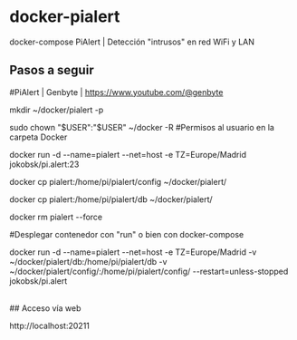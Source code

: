 # docker-pialert
docker-compose PiAlert | Detección "intrusos" en red WiFi y LAN
## Pasos a seguir
#PiAlert | Genbyte | https://www.youtube.com/@genbyte

mkdir ~/docker/pialert -p

sudo chown "$USER":"$USER" ~/docker -R #Permisos al usuario en la carpeta Docker

docker run -d --name=pialert --net=host -e TZ=Europe/Madrid jokobsk/pi.alert:23

docker cp pialert:/home/pi/pialert/config ~/docker/pialert/

docker cp pialert:/home/pi/pialert/db ~/docker/pialert/

docker rm pialert --force

#Desplegar contenedor con "run" o bien con docker-compose <p>
docker run -d --name=pialert --net=host -e TZ=Europe/Madrid -v ~/docker/pialert/db:/home/pi/pialert/db -v ~/docker/pialert/config/:/home/pi/pialert/config/ --restart=unless-stopped jokobsk/pi.alert

<br>
## Acceso vía web

http://localhost:20211

